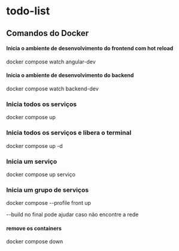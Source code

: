 # todo-list

## Comandos do Docker

#### Inicia o ambiente de desenvolvimento do frontend com hot reload
docker compose watch angular-dev

#### Inicia o ambiente de desenvolvimento do backend
docker compose watch backend-dev

### Inicia todos os serviços
docker compose up

### Inicia todos os serviços e libera o terminal
docker compose up -d

### Inicia um serviço
docker compose up serviço

### Inicia um grupo de serviços 
docker compose --profile front up

--build no final pode ajudar caso não encontre a rede

#### remove os containers
docker compose down
